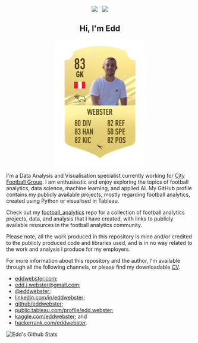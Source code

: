 <p align='center'>
<a href="https://twitter.com/eddwebster"><img height="30" src="https://github.com/stephenajulu/WaylonWalker/blob/main/icon/twitter.png?raw=true"></a>&nbsp;&nbsp;
<a href="https://www.linkedin.com/in/eddwebster/"><img height="30" src="https://github.com/stephenajulu/WaylonWalker/blob/main/icon/linkedin.png?raw=true"></a>
</p>

<h2 align="center">Hi, I'm Edd</h2>

<p align="center">
  <a href="https://www.twitter.com/eddwebster"><img src="img/fifa21eddwebsterbanner.png"></a>
</p>
<p>
I'm a Data Analysis and Visualisation specialist currently working for <a href="https://www.cityfootballgroup.com/" target="_blank">City Football Group</a>. I am enthusiastic and enjoy exploring the topics of football analytics, data science, machine learning, and applied AI. My GitHub profile contains my publicly available projects, mostly regarding football analytics, created using Python or visualised in Tableau.
  
Check out my <a href="https://github.com/eddwebster/football_analytics" target="_blank">football_analytics</a> repo for a collection of football analytics projects, data, and analysis that I have created, with links to publicly available resources in the football analytics community.

Please note, all the work produced in this repository is mine and/or credited to the publicly produced code and libraries used, and is in no way related to the work and analysis I produce for my employers.

For more information about this repository and the author, I'm available through all the following channels, or please find my downloadable <a href="/downloads/EddWebsterCV.pdf" download>CV</a>.
*    [eddwebster.com](https://www.eddwebster.com/);
*    edd.j.webster@gmail.com;
*    [@eddwebster](https://www.twitter.com/eddwebster);
*    [linkedin.com/in/eddwebster](https://www.linkedin.com/in/eddwebster/);
*    [github/eddwebster](https://github.com/eddwebster/);
*    [public.tableau.com/profile/edd.webster](https://public.tableau.com/profile/edd.webster);
*    [kaggle.com/eddwebster](https://www.kaggle.com/eddwebster); and
*    [hackerrank.com/eddwebster](https://www.hackerrank.com/eddwebster).
</p>

![Edd's Github Stats](https://github-readme-stats.vercel.app/api?username=eddwebster&show_icons=true&theme=vue-dark)
